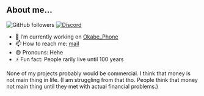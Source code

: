## About me...

![GitHub followers](https://img.shields.io/github/followers/Nergon123)
[![Discord](https://img.shields.io/discord/1333879897860603905?label=Discord%20Server)](https://discord.gg/XDqrmW5ztS)



- 🔭 I’m currently working on [Okabe_Phone](https://github.com/Nergon123/Okabe_Phone)
- 📫 How to reach me: [mail](mailto:nergon123@proton.me)
- 😄 Pronouns: Hehe
- ⚡ Fun fact: People rarily live until 100 years

None of my projects probably would be commercial. I think that money is not main thing in life. 
(I am struggling from that tho. People think that money not main thing until they met with actual financial problems.)
